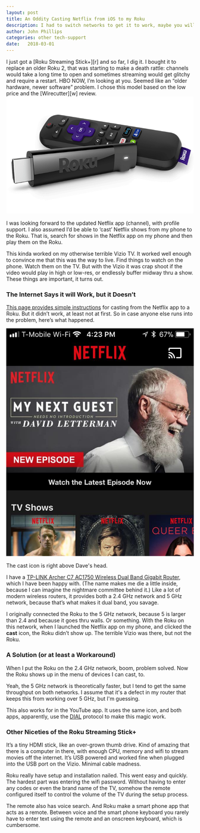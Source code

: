 ```yaml
---
layout: post
title: An Oddity Casting Netflix from iOS to my Roku
description: I had to switch networks to get it to work, maybe you will too.
author: John Phillips
categories: other tech-support
date:   2018-03-01
---
```


<div class="intro" markdown="1">
I just got a [Roku Streaming Stick+][r] and so far, I dig it. I bought it to replace an older Roku 2, that was starting to make a death rattle: channels would take a long time to open and sometimes streaming would get glitchy and require a restart. HBO NOW, I’m looking at you. Seemed like an “older hardware, newer software” problem. I chose this model based on the low price and the [Wirecutter][w] review.

[r]: https://www.roku.com/products/streaming-stick-plus
[w]: https://thewirecutter.com/reviews/best-media-streamers/

</div>

<img src="/img/roku-promo.png" class="full-width no-border">

I was looking forward to the updated Netflix app (channel), with profile support. I also assumed I’d be able to ‘cast’ Netflix shows from my phone to the Roku. That is, search for shows in the Netflix app on my phone and then play them on the Roku. 

This kinda worked on my otherwise terrible Vizio TV. It worked well enough to convince me that this was the way to live. Find things to watch on the phone. Watch them on the TV. But with the Vizio it was crap shoot if the video would play in high or low-res, or endlessly buffer midway thru a show. These things are important, it turns out.

### The Internet Says it will Work, but it Doesn’t

[This page provides simple instructions][t] for casting from the Netflix app to a Roku. But it didn’t work, at least not at first. So in case anyone else runs into the problem, here’s what happened.

[t]:https://www.tomsguide.com/us/cast-netflix-youtube-roku,review-3576.html

<img src="/img/netflix-cast-crop.jpg" class="retina center no-border">

<p class="caption">The cast icon is right above Dave's head.</p>

I have a [TP-LINK Archer C7 AC1750 Wireless Dual Band Gigabit Router][tp], which I have been happy with. (The name makes me die a little inside, because I can imagine the nightmare committee behind it.) Like a lot of modern wireless routers, it provides both a 2.4 GHz network and 5 GHz network, because that’s what makes it dual band, you savage. 

[tp]: https://www.tp-link.com/us/products/details/Archer-C7.html


I originally connected the Roku to the 5 GHz network, because 5 is larger than 2.4 and because it goes thru walls. Or something. With the Roku on this network, when I launched the Netflix app on my phone, and clicked the **cast** icon, the Roku didn’t show up. The terrible Vizio was there, but not the Roku.

### A Solution (or at least a Workaround)

When I put the Roku on the 2.4 GHz network, boom, problem solved. Now the Roku shows up in the menu of devices I can cast, to. 

Yeah, the 5 GHz network is theoretically faster, but I tend to get the same throughput on both networks. I assume that it's a defect in my router that keeps this from working over 5 GHz, but I'm guessing.

This also works for in the YouTube app. It uses the same icon, and both apps, apparently, use the [DIAL][d] protocol to make this magic work.

[d]: http://www.dial-multiscreen.org  

### Other Niceties of the Roku Streaming Stick+

It’s a tiny HDMI stick, like an over-grown thumb drive. Kind of amazing that there is a computer in there, with enough CPU, memory and wifi to stream movies off the internet. It’s USB powered and worked fine when plugged into the USB port on the Vizio. Minimal cable madness.

Roku really have setup and installation nailed. This went easy and quickly. The hardest part was entering the wifi password. Without having to enter any codes or even the brand name of the TV, somehow the remote configured itself to control the volume of the TV during the setup process. 

The remote also has voice search. And Roku make a smart phone app that acts as a remote. Between voice and the smart phone keyboard you rarely have to enter text using the remote and an onscreen keyboard, which is cumbersome.

